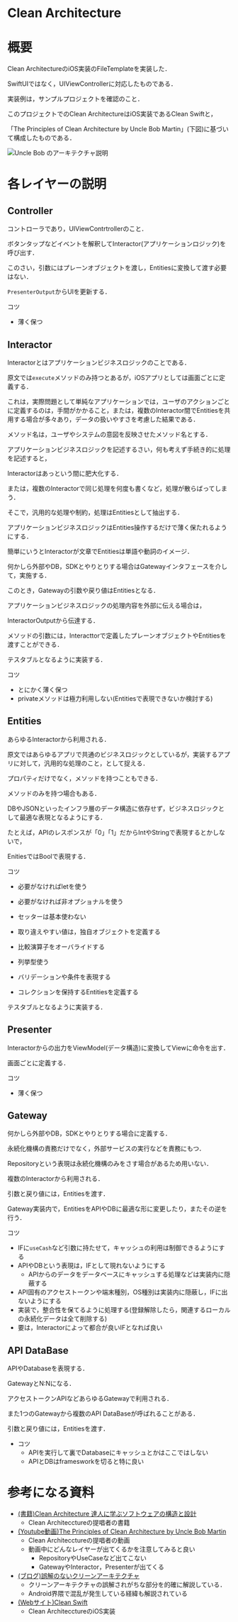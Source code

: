 # Clean Architecture



# 概要

Clean ArchitectureのiOS実装のFileTemplateを実装した． 

SwiftUIではなく，UIViewControllerに対応したものである．

実装例は，サンプルプロジェクトを確認のこと． 



このプロジェクトでのClean ArchitectureはiOS実装であるClean Swiftと，  

「The Principles of Clean Architecture by Uncle Bob Martin」(下図)に基づいて構成したものである．  



![Uncle Bob のアーキテクチャ説明](https://herbertograca.files.wordpress.com/2017/04/cleanarchitecturedesign.png?w=1100)



# 各レイヤーの説明



## Controller

コントローラであり，UIViewContrtrollerのこと．  

ボタンタップなどイベントを解釈してInteractor(アプリケーションロジック)を呼び出す．

このさい，引数にはプレーンオブジェクトを渡し，Entitiesに変換して渡す必要はない．

`PresenterOutput`からUIを更新する．



コツ

- 薄く保つ



## Interactor  

Interactorとはアプリケーションビジネスロジックのことである． 

原文では`execute`メソッドのみ持つとあるが，iOSアプリとしては画面ごとに定義する．

これは，実際問題として単純なアプリケーションでは，ユーザのアクションごとに定義するのは，手間がかかること，または，複数のInteractor間でEntitiesを共用する場合が多々あり，データの扱いやすさを考慮した結果である．  

メソッド名は，ユーザやシステムの意図を反映させたメソッド名とする．  



アプリケーションビジネスロジックを記述するさい，何も考えず手続き的に処理を記述すると，  

Interactorはあっという間に肥大化する．  

または，複数のInteractorで同じ処理を何度も書くなど，処理が散らばってしまう．  

そこで，汎用的な処理や制約，処理はEntitiesとして抽出する．

アプリケーションビジネスロジックはEntities操作するだけで薄く保たれるようにする．  

簡単にいうとInteractorが文章でEntitiesは単語や動詞のイメージ．



何かしら外部やDB，SDKとやりとりする場合はGatewayインタフェースを介して，実施する．

このとき，Gatewayの引数や戻り値はEntitiesとなる．  



アプリケーションビジネスロジックの処理内容を外部に伝える場合は，  

InteractorOutputから伝達する．  

メソッドの引数には，Interacttorで定義したプレーンオブジェクトやEntitiesを渡すことができる．



テスタブルとなるように実装する．



コツ

- とにかく薄く保つ
- privateメソッドは極力利用しない(Entitiesで表現できないか検討する)



## Entities  

あらゆるInteractorから利用される．

原文ではあらゆるアプリで共通のビジネスロジックとしているが，実装するアプリに対して，汎用的な処理のこと，として捉える．



プロパティだけでなく，メソッドを持つこともできる．  

メソッドのみを持つ場合もある．  



DBやJSONといったインフラ層のデータ構造に依存せず，ビジネスロジックとして最適な表現となるようにする．  

たとえば，APIのレスポンスが「0」「1」だからIntやStringで表現するとかしないで，  

EnitiesではBoolで表現する．



コツ

- 必要がなければletを使う
- 必要がなければ非オプショナルを使う

- セッターは基本使わない
- 取り違えやすい値は，独自オブジェクトを定義する
- 比較演算子をオーバライドする
- 列挙型使う
- バリデーションや条件を表現する
- コレクションを保持するEntitiesを定義する



テスタブルとなるように実装する．



## Presenter

Interactorからの出力をViewModel(データ構造)に変換してViewに命令を出す．

画面ごとに定義する．



コツ

- 薄く保つ

  

## Gateway

何かしら外部やDB，SDKとやりとりする場合に定義する．  

永続化機構の責務だけでなく，外部サービスの実行などを責務にもつ．

Repositoryという表現は永続化機構のみをさす場合があるため用いない．



複数のInteractorから利用される．  

引数と戻り値には，Entitiesを渡す．

Gateway実装内で，EntitiesをAPIやDBに最適な形に変更したり，またその逆を行う．  



コツ

- IFに`useCash`など引数に持たせて，キャッシュの利用は制御できるようにする
- APIやDBという表現は，IFとして現れないようにする
  - APIからのデータをデータベースにキャッシュする処理などは実装内に隠蔽する
- API固有のアクセストークンや端末種別，OS種別は実装内に隠蔽し，IFに出ないようにする
- 実装で，整合性を保てるように処理する(登録解除したら，関連するローカルの永続化データは全て削除する)
- 要は，Interactorによって都合が良いIFとなれば良い



## API DataBase



APIやDatabaseを表現する．  

GatewayとN:Nになる． 

アクセストークンAPIなどあらゆるGatewayで利用される．  

また1つのGatewayから複数のAPI DataBaseが呼ばれることがある．   

引数と戻り値には，Entitiesを渡す．



- コツ
  - APIを実行して裏でDatabaseにキャッシュとかはここではしない
  - APIとDBはframesworkを切ると特に良い



# 参考になる資料

- [(書籍)Clean Architecture 達人に学ぶソフトウェアの構造と設計](https://www.amazon.co.jp/Clean-Architecture-達人に学ぶソフトウェアの構造と設計-Robert-C-Martin/dp/4048930656/ref=sr_1_1?__mk_ja_JP=カタカナ&crid=3G6NS0VBWU4BX&keywords=clean+architecture&qid=1584239376&sprefix=clean+arthi%2Caps%2C240&sr=8-1)
    - Clean Architecctureの提唱者の書籍
- [(Youtube動画)The Principles of Clean Architecture by Uncle Bob Martin](https://www.youtube.com/watch?v=o_TH-Y78tt4)
    - Clean Architecctureの提唱者の動画
    - 動画中にどんなレイヤーが出てくるかを注意してみると良い
        - RepositoryやUseCaseなど出てこない
        - GatewayやInteractor，Presenterが出てくる
- [(ブログ)誤解のないクリーンアーキテクチャ](https://habr.com/ru/company/mobileup/blog/335382/)
    - クリーンアーキテクチャの誤解されがちな部分を的確に解説している．
    - Android界隈で混乱が発生している経緯も解説されている
- [(Webサイト)Clean Swift](https://clean-swift.com/clean-swift-ios-architecture/)
    - Clean ArchitecctureのiOS実装

